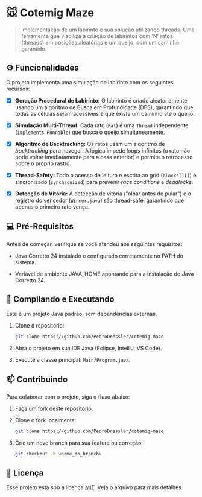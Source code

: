 
# 🐭 Cotemig Maze

> Implementação de um labirinto e sua solução utilizando threads. Uma ferramenta que viabiliza a criação de labirintos com 'N' ratos (threads) em posições aleatórias e um queijo, com um caminho garantido.
## ⚙️ Funcionalidades

O projeto implementa uma simulação de labirinto com os seguintes recursos:

- [x] **Geração Procedural de Labirinto:** O labirinto é criado aleatoriamente usando um algoritmo de Busca em Profundidade (DFS), garantindo que todas as células sejam acessíveis e que exista um caminho até o queijo.

- [x] **Simulação Multi-Thread:** Cada rato (`Rat`) é uma `Thread` independente (`implements Runnable`) que busca o queijo simultaneamente.
- [x] **Algoritmo de Backtracking:** Os ratos usam um algoritmo de *backtracking* para navegar. A lógica impede loops infinitos (o rato não pode voltar imediatamente para a casa anterior) e permite o retrocesso sobre o próprio rastro.
- [x] **Thread-Safety:** Todo o acesso de leitura e escrita ao grid (`blocks[][]`) é sincronizado (`synchronized`) para prevenir *race conditions* e *deadlocks*.
- [x] **Detecção de Vitória:** A detecção de vitória ("olhar antes de pular") e o registro do vencedor (`Winner.java`) são thread-safe, garantindo que apenas o primeiro rato vença.


## 💻 Pré-Requisitos

Antes de começar, verifique se você atendeu aos seguintes requisitos:

- Java Corretto 24 instalado e configurado corretamente no PATH do sistema.

- Variável de ambiente JAVA_HOME apontando para a instalação do Java Corretto 24.

## 🚀 Compilando e Executando

Este é um projeto Java padrão, sem dependências externas.

1. Clone o repositório:
    ```bash
    git clone https://github.com/PedroDressler/cotemig-maze
    ```
    
2. Abra o projeto em sua IDE Java (Eclipse, IntelliJ, VS Code).
3. Execute a classe principal: `Main/Program.java`.


## 📫 Contribuindo

Para colaborar com o projeto, siga o fluxo abaixo:

1. Faça um fork deste repositório.

2. Clone o fork localmente:
    ```bash
    git clone https://github.com/PedroDressler/cotemig-maze
    ```
3. Crie um novo branch para sua feature ou correção:  
    ```bash
    git checkout -b <nome_do_branch>
    ```


## 📝 Licença

Esse projeto está sob a licença [MIT](https://choosealicense.com/licenses/mit/). Veja o arquivo para mais detalhes.


